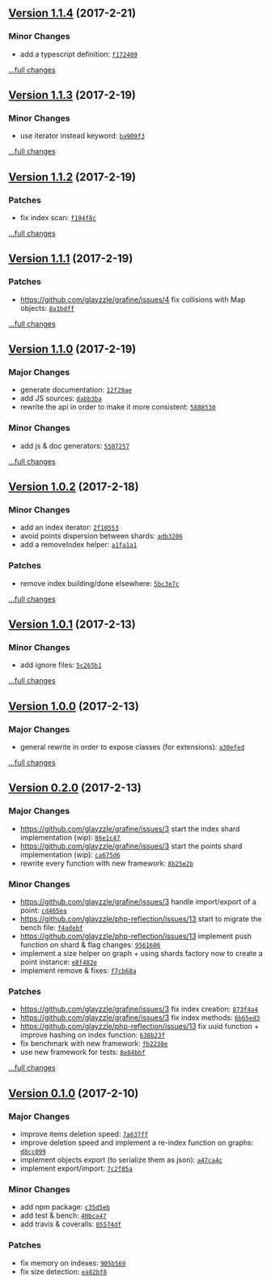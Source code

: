 ## [Version 1.1.4](https://github.com/glayzzle/grafine/releases/tag/v1.1.4) (2017-2-21)

### Minor Changes

- add a typescript definition: [`f172409`](https://github.com/glayzzle/grafine/commit/f172409)

[...full changes](https://github.com/glayzzle/grafine/compare/v1.1.3...v1.1.4)

## [Version 1.1.3](https://github.com/glayzzle/grafine/releases/tag/v1.1.3) (2017-2-19)

### Minor Changes

- use iterator instead  keyword: [`ba909f3`](https://github.com/glayzzle/grafine/commit/ba909f3)

[...full changes](https://github.com/glayzzle/grafine/compare/v1.1.2...v1.1.3)

## [Version 1.1.2](https://github.com/glayzzle/grafine/releases/tag/v1.1.2) (2017-2-19)

### Patches

- fix index scan: [`f194f8c`](https://github.com/glayzzle/grafine/commit/f194f8c)

[...full changes](https://github.com/glayzzle/grafine/compare/v1.1.1...v1.1.2)

## [Version 1.1.1](https://github.com/glayzzle/grafine/releases/tag/v1.1.1) (2017-2-19)

### Patches

- https://github.com/glayzzle/grafine/issues/4 fix collisions with Map objects: [`8a1bdff`](https://github.com/glayzzle/grafine/commit/8a1bdff)

[...full changes](https://github.com/glayzzle/grafine/compare/v1.1.0...v1.1.1)

## [Version 1.1.0](https://github.com/glayzzle/grafine/releases/tag/v1.1.0) (2017-2-19)

### Major Changes

- generate documentation: [`12f29ae`](https://github.com/glayzzle/grafine/commit/12f29ae)
- add JS sources: [`dabb3ba`](https://github.com/glayzzle/grafine/commit/dabb3ba)
- rewrite the api in order to make it more consistent: [`5888530`](https://github.com/glayzzle/grafine/commit/5888530)

### Minor Changes

- add js & doc generators: [`5507257`](https://github.com/glayzzle/grafine/commit/5507257)

[...full changes](https://github.com/glayzzle/grafine/compare/v1.0.2...v1.1.0)

## [Version 1.0.2](https://github.com/glayzzle/grafine/releases/tag/v1.0.2) (2017-2-18)

### Minor Changes

- add an index iterator: [`2f10553`](https://github.com/glayzzle/grafine/commit/2f10553)
- avoid points dispersion between shards: [`adb3206`](https://github.com/glayzzle/grafine/commit/adb3206)
- add a removeIndex helper: [`a1fa1a1`](https://github.com/glayzzle/grafine/commit/a1fa1a1)

### Patches

- remove index building/done elsewhere: [`5bc3e7c`](https://github.com/glayzzle/grafine/commit/5bc3e7c)

[...full changes](https://github.com/glayzzle/grafine/compare/v1.0.1...v1.0.2)

## [Version 1.0.1](https://github.com/glayzzle/grafine/releases/tag/v1.0.1) (2017-2-13)

### Minor Changes

- add ignore files: [`5c265b1`](https://github.com/glayzzle/grafine/commit/5c265b1)

[...full changes](https://github.com/glayzzle/grafine/compare/v1.0.0...v1.0.1)

## [Version 1.0.0](https://github.com/glayzzle/grafine/releases/tag/v1.0.0) (2017-2-13)

### Major Changes

- general rewrite in order to expose classes (for extensions): [`a30efed`](https://github.com/glayzzle/grafine/commit/a30efed)

[...full changes](https://github.com/glayzzle/grafine/compare/v0.2.0...v1.0.0)

## [Version 0.2.0](https://github.com/glayzzle/grafine/releases/tag/v0.2.0) (2017-2-13)

### Major Changes

- https://github.com/glayzzle/grafine/issues/3 start the index shard implementation (wip): [`86e1c47`](https://github.com/glayzzle/grafine/commit/86e1c47)
- https://github.com/glayzzle/grafine/issues/3 start the points shard implementation (wip): [`ca675d6`](https://github.com/glayzzle/grafine/commit/ca675d6)
- rewrite every function with new framework: [`8b25e2b`](https://github.com/glayzzle/grafine/commit/8b25e2b)

### Minor Changes

- https://github.com/glayzzle/grafine/issues/3 handle import/export of a point: [`cd465ea`](https://github.com/glayzzle/grafine/commit/cd465ea)
- https://github.com/glayzzle/php-reflection/issues/13 start to migrate the bench file: [`f4adebf`](https://github.com/glayzzle/grafine/commit/f4adebf)
- https://github.com/glayzzle/php-reflection/issues/13 implement push function on shard & flag changes: [`9561606`](https://github.com/glayzzle/grafine/commit/9561606)
- implement a size helper on graph + using shards factory now to create a point instance: [`e8f482e`](https://github.com/glayzzle/grafine/commit/e8f482e)
- implement remove & fixes: [`f7cb68a`](https://github.com/glayzzle/grafine/commit/f7cb68a)

### Patches

- https://github.com/glayzzle/grafine/issues/3 fix index creation: [`873f4a4`](https://github.com/glayzzle/grafine/commit/873f4a4)
- https://github.com/glayzzle/grafine/issues/3 fix index methods: [`6b65ed3`](https://github.com/glayzzle/grafine/commit/6b65ed3)
- https://github.com/glayzzle/php-reflection/issues/13 fix uuid function + improve hashing on index function: [`638b23f`](https://github.com/glayzzle/grafine/commit/638b23f)
- fix benchmark with new framework: [`fb2238e`](https://github.com/glayzzle/grafine/commit/fb2238e)
- use new framework for tests: [`8e84bbf`](https://github.com/glayzzle/grafine/commit/8e84bbf)

[...full changes](https://github.com/glayzzle/grafine/compare/v0.1.0...v0.2.0)

## [Version 0.1.0](https://github.com/glayzzle/grafine/releases/tag/v0.1.0) (2017-2-10)

### Major Changes

- improve items deletion speed: [`7a637ff`](https://github.com/glayzzle/grafine/commit/7a637ff)
- improve deletion speed and implement a re-index function on graphs: [`d8cc099`](https://github.com/glayzzle/grafine/commit/d8cc099)
- implement objects export (to serialize them as json): [`a47ca4c`](https://github.com/glayzzle/grafine/commit/a47ca4c)
- implement export/import: [`7c2f85a`](https://github.com/glayzzle/grafine/commit/7c2f85a)

### Minor Changes

- add npm package: [`c35d5eb`](https://github.com/glayzzle/grafine/commit/c35d5eb)
- add test & bench: [`40bca47`](https://github.com/glayzzle/grafine/commit/40bca47)
- add travis & coveralls: [`05574df`](https://github.com/glayzzle/grafine/commit/05574df)

### Patches

- fix memory on indexes: [`905b569`](https://github.com/glayzzle/grafine/commit/905b569)
- fix size detection: [`ea82bf8`](https://github.com/glayzzle/grafine/commit/ea82bf8)
